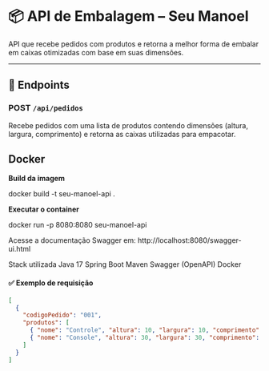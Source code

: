 # 📦 API de Embalagem – Seu Manoel

API que recebe pedidos com produtos e retorna a melhor forma de embalar em caixas otimizadas com base em suas dimensões.

---

## 🚀 Endpoints

### POST `/api/pedidos`

Recebe pedidos com uma lista de produtos contendo dimensões (altura, largura, comprimento) e retorna as caixas utilizadas para empacotar.

## Docker

**Build da imagem**

docker build -t seu-manoel-api .

**Executar o container**

docker run -p 8080:8080 seu-manoel-api

Acesse a documentação Swagger em:
http://localhost:8080/swagger-ui.html

Stack utilizada
Java 17
Spring Boot
Maven
Swagger (OpenAPI)
Docker

#### ✅ Exemplo de requisição

```json
[
  {
    "codigoPedido": "001",
    "produtos": [
      { "nome": "Controle", "altura": 10, "largura": 10, "comprimento": 10 },
      { "nome": "Console", "altura": 30, "largura": 30, "comprimento": 20 }
    ]
  }
]


